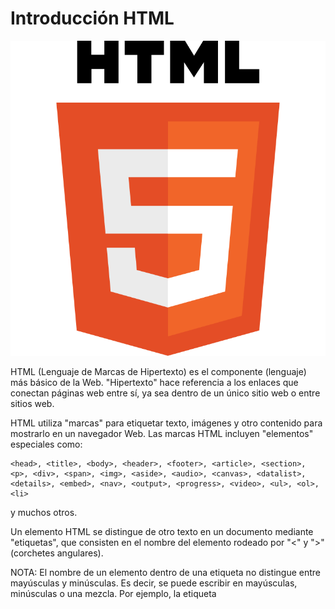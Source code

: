 # Introducción HTML

![img](../assets/html5.png)

HTML (Lenguaje de Marcas de Hipertexto) es el componente (lenguaje) más básico de la Web. 
"Hipertexto" hace referencia a los enlaces que conectan páginas web entre sí, ya sea dentro de un único sitio web o entre sitios web.

HTML utiliza "marcas" para etiquetar texto, imágenes y otro contenido para mostrarlo en un navegador Web. Las  marcas HTML incluyen "elementos" especiales como:

    <head>, <title>, <body>, <header>, <footer>, <article>, <section>, <p>, <div>, <span>, <img>, <aside>, <audio>, <canvas>, <datalist>, <details>, <embed>, <nav>, <output>, <progress>, <video>, <ul>, <ol>, <li> 
    
y muchos otros.

Un elemento HTML se distingue de otro texto en un documento mediante "etiquetas", que consisten en el nombre del elemento rodeado por "<" y ">" (corchetes angulares). 

NOTA: El nombre de un elemento dentro de una etiqueta no distingue entre mayúsculas y minúsculas. Es decir, se puede escribir en mayúsculas, minúsculas o una mezcla. Por ejemplo, la etiqueta <title> se puede escribir como <Title>, <TITLE> o de cualquier otra forma, aunque **actualmente trabajamos en minúsculas**.

## Estructura básica de un HTML

Veamos la estructura básica de un documento html 5: 

```html
    <!DOCTYPE html>
    <html lang="es">
        <head>
            <meta charset="UTF-8">
            <title>Document</title>
        </head>
        <body>
        </body>
    </html>

```

Analicemos este código: 

1. **!DOCTYPE html** -> Indica al navegador que estamos ante un documento HTML5 y le indica al navegador cómo interpretarlo.

[MÁS_INFORMACIÓN_DOCTYPE](https://devcode.la/tutoriales/doctype-que-es-y-para-que-sirve/)

2. **html** -> Raíz del documento (todos los documentos HTML se almacenan en la memoria del navegador como un árbol, de ahí el nombre de raíz). 

3. **head** -> Etiqueta que almacena la información menos visible de la página, pero que permite configurarla de manera correcta. La información que nos permite añadir en ella es, entre otra, configuración de caracteres, idioma (como se puede ver en el atribuyto lang), título (aparece en la pestaña del navegador), favicon (imagen de la pestaña)...etc

4. **meta charset="UTF-8"** -> Configuración de caracteres. La etiqueta meta permite configurar metadatos en nuestro HTML.
NOTA: UTF-8 es un formato de codificación de caracteres (formato para almacenar los caracteres).

[MÁS_INFORMACIÓN_META](https://www.ionos.es/digitalguide/paginas-web/desarrollo-web/los-meta-tags-mas-importantes-y-su-funcion/)

5. **title** -> Título de nuestra página. No se refiere a una sección, ni a una parte del documento, sino a la página a nivel general.

6. **body** -> Cuerpo de la página, lo que vamos a ver en nuestra web, va en esta sección.

## Primer ejemplo: Hola Mundo.

Ahora vamos a hacer nuestro **Hola Mundo** en HTML, pero antes hablemos de esto: 
```html

    <!DOCTYPE html>
    <html lang="es">
    <head>
        <meta charset="UTF-8">
        <title>Primer documento HTML5</title>
    </head>
    <body>
        Hola Mundo
    </body>
    </html>

```
# Etiquetas
Como se ha comentado en la introducción las etiquetas se denotan entre corchetes angulares (<>).
En HTML5 disponemos de un listado de 142 etiquetas actualmente.

Las etiquetas nos permiten marcar información que puede ser, entre otros: 

- Texto
- Enlaces
- Vídeos
- Audios 

**Ejemplos:**

```html

    <p>Esta etiqueta almacena texto</p>
    <a href="http://www.google.es">Esta etiqueta tiene un enlace</a>
    
    <!--Etiqueta para vídeo-->
    <video width="320" height="240" controls>
        <source src="movie.mp4" type="video/mp4">
        Tu navegador no soporta vídeo.
    </video>

```

## Atributos
Los atributos se incluyen en las etiquetas y permiten configurar diferentes parámetros que amplían la funcionalidad de las etiquetas.

Por ejemplo en las etiquetas a y video ya hemos visto atributos, analicemos el formato:

```html 

    nombre_atributo = "valor/es" <!--Siempre dentro de una etiqueta y entre comillas el valor-->

```
Los nombres válidos para los atributos de las etiquetas también están predefinidos dentro del lenguaje.

Comentemos un ejemplo básico: 

```html

    <a href="http://www.google.es">Esta etiqueta tiene un enlace</a>    

```
href="url" -> Este es el atributo principal que permite la etiqueta <a> 


## Comentarios
En HTML se usan los siguientes caracteres: 
- Inicio: "<!--"
- Fin: "-->"

**Ejemplo:**

```html

    <!--Comentario de ejemplo en HTML5-->

```

## Párrafos
Una de las cuestiones más básicas que podemos definir a nivel de texto, es un párrafo, la etiqueta que nos permite realizar esta tarea es "p", veamos un ejemplo: 

```html
    
    <p>Esto es un párrafo de texto en HTML5</p>

```

[MÁS_INFORMACIÓN_P](https://developer.mozilla.org/es/docs/Web/HTML/Element/p)


## Cabeceras
Se usan para títulos, las etiquetas son las "h", que van desde h1 (título de mayor tamaño e importancia) hasta h6 (título de menor tamaño e importancia). Hay una jerarquía.

```html
    
    <h1>Esto título con h1 en HTML5</h1>
    <h2>Esto título con h2 en HTML5</h2>
    <h3>Esto título con h3 en HTML5</h3>
    <h4>Esto título con h4 en HTML5</h4>
    <h5>Esto título con h5 en HTML5</h5>
    <h6>Esto título con h6 en HTML5</h6>

```

[MÁS_INFORMACIÓN_H](https://developer.mozilla.org/es/docs/Web/HTML/Element/Heading_Elements)

### Formato texto

Veamos algunas de las etiquetas que nos ayudan a dar formato al texto: 

    - <b> - Negrita (Bold Text)
    - <strong> - Resaltado (Important text)
    - <i> - Texto alternativo, por ejemplo términos técnicos (Italic text)
    - <em> - Cursiva (Emphasized text)
    - <mark> - Texto marcado o resaltado como referencia o anotación, debido a su relevancia o importancia en un contexto particular (Marked text)
    - <small> - Comentarios en letra pequeña, por ejemplo derechos de ator (Smaller text)
    - <sub> - Subíndice (Subscript text)
    - <sup> - Superíndice (Superscript text)
    - <pre> - Texto con formato (Preformatted text)
    - <span> - Texto que queremos identificar para aplicar estilos por ejemplo. 

[MÁS INFORMACIÓN FORMATO](https://www.w3schools.com/html/html_formatting.asp)

[CITAS](https://www.w3schools.com/html/html_quotation_elements.asp)

## Divisiones
La etiqueta **div** se usa para dividir nuestra página, con la web semántica ha quedado relativamente en desuso, pero aún se conserva y nos va a ayudar en la parte de CSS, para poder aplicar estilos a una parte de nuestro código.

**Ejemplo:**

    <div id="division1">
        <p>Párrafo1</p>
        <p>Párrafo2</p>
    </div>

[MÁS INFORMACIÓN_DIV](https://developer.mozilla.org/es/docs/Web/HTML/Element/div)

## Listas
Se utilizan para organizar información de forma jerarquica.

En HTML disponemos de 3 tipos de listas: 
1. Con orden
2. Sin orden 
3. De definición

### Ordenadas
Las etiquetas que se usan en este caso son **ol** y **li**.

Podemos ordenar según diversos criterios: 
1. 1 - Listas decimales -> Tipo por defecto
2. a - Listas alfabéticas en minúsculas
3. A - Listas alfabéticas en mayúsculas
4. i - Listas de números romanos en minúsculas
5. I - Listas de números romanos en mayúsculas

**Ejemplos:**

    <ol type=”A”>
        <li>Julio</li>
        <li>Carmen</li>
        <li>Ignacio</li>
        <li>Elena</li>
    </ol>

    <!-- O bien-->
    <ol reversed>
        <li>Julio</li>
        <li>Carmen</li>
        <li>Ignacio</li>
        <li>Elena</li>
    </ol>


### Desordenadas
Las etiquetas que se usan en este caso son **ul** y **li**.

**Ejemplos:**

    <ul>
        <li>FC. Barcelona</li>
        <li>Real Madrid</li>
        <li>Real Betis</li>
        <li>Atlético de Madrid</li>
    </ul>

### De definición 
Las etiquetas que se usan en este caso son **dl**, **dt y **dd**.

1. dl -> Lista
2. dt -> Término a definir
3. dd -> Definición

**Ejemplo:**

    <dl>
        <dt>Casa</dt>
        <dd>Edificio para habitar. Una casa de ocho plantas.</dd>
        <dt>Programación</dt>
        <dd>Acción y efecto de programar.</dd>
        <dt>Programar</dt>
        <dd>Elaborar programas para su empleo en computadoras.</dd>
    </dl>


[MÁS_INFORMACIÓN_LISTAS](https://www.w3schools.com/html/html_lists.asp)

## Tablas 
Las tablas pueden ser muy útiles para ordenar información dentro de nuestra aplicación.

Las etiquetas básicas son:**table**, **th**, **tr** y **td**:
1. table -> Indica que comienza el bloque que compone una tabla
2. th -> Títilos de la cabecera de la tabla
3. tr -> Filas
4. td -> Columnas (datos en sí)

**Ejemplo:**

    <table class="default">
    <tr>
        <th>Título 1</th>
        <th>Título 2</th>
        <th>Título 3</th>
    </tr>  
    <tr>
        <td>Celda 1</td>
        <td>Celda 2</td>
        <td>Celda 3</td>
    </tr>
    <tr>
        <td>Celda 4</td>
        <td>Celda 5</td>
        <td>Celda 6</td>
    </tr>
    </table>


[MÁS_INFORMACIÓN_TABLAS](https://www.htmlquick.com/es/tutorials/tables.html)

## Formularios

Los formularios son  una parte muy importante de nuestras páginas elaboradas con HTML.

Las etiquetas que vamos a usar son: **form**, **label** e **input** (aunque hay más). Veamos una pequeña explicación de las mismas y un ejeplo de un formulario básico: 

1. form -> Etiqueta principal (raíz) del formulario, lo representa y dentro de ella vamos a elaborar nuestro formulario completo.

Dispone además de dos atributos muy importantes (entre otros), para darle funcionalidades importantes: 

- action -> Indica el script al que queremos asociar el formulario, para que en el lado del servidor se puedan procesar los datos del mismo. De momento no lo vamos a usar.

- method -> Indica el método de envío de información que vamos a usar para hacer llegar los datos al servidor.

2. label -> Usada para etiquetar las partes del formulario 

3. input -> Usada para crear controles o métodos de recogida de información dentro de un formulario,

**Ejemplo:**

```
    <form action="guardar()" method="GET">
        <label>Nombre:</label>
        <input type="text" name="name">
        <input type="submit" value="Guardar">
    </form>

```
[MÁS_INFORMACIÓN_FORM](https://developer.mozilla.org/es/docs/Web/HTML/Element/form)
[MÁS_INFORMACIÓN_INPUT](https://developer.mozilla.org/es/docs/Web/HTML/Element/input)

## Ejercicio
1. Realiza un ejemplo con cada una de las etiquetas de formato, para que puedas ver el aspecto del texto y te vayas familiarizando con ellas.

2.  Crea un documento HTML5, con el siguiente texto y formato:

    **TEMA 1: Introducción y HTML5** 
    
    En este primer tema vamos a ver, además de la introducción, todas las características de HTML5.
    
    **TEMA 2: CSS**
    
    En el tema 2 veremos lo más importante de CSS 
    
    **TEMA 3: Javascript Básico**
    
    En el tema 3 indagaremos en los fundamentos de Javascript y de la programación estrucurada.

[SOLUCIÓN EJERCICIO 2](./soluciones_ejercicios_html/ejer2.html)

3. A partir del siguiente código: 

```
    <!DOCTYPE html>
    <html>
        <head>
        <title>El título de la página</title>
        </head>
    <body>
        <p><strong>HTML</strong> son las siglas de <em>HyperText Markup Language</em>, que puede traducirse como lenguaje de marcas o marcado de hipertexto.
        </p>
        <p>El lenguaje HTML se emplea para crear las páginas web. Es muy fácil ver el código HTML de una página web, la opción exacta cambia de un navegador a otro y también puede cambiar de una versión a otra de un mismo navegador, pero suelen tener un nombre similar.
        </p>
        <p>HTML se compone de etiquetas que se escriben entre los símbolos menor que y mayor que.</p>
        <p>Los inicios del lenguaje HTML se remontan al año 1990, cuando Tim Berners-Lee creó la primera página web.</p>
        </body>
    </html>

```

Realiza las siguientes modificaciones: 

- Las siglas HTML deben aparecer como texto destacado (texto importante)en toda la página.
- Tim Berners-Lee debe aparecer como texto enfatizado (cursiva) en toda la página.
- Debes añadir el siguiente contenido:
    - Un encabezado de nivel 1 con el texto "HTML" antes de "HTML son las siglas de..."
    - Un encabezado de nivel 2 con el texto "Historia de HTML" antes de "Los inicios del lenguaje HTML..."
    - Un encabezado de nivel 2 con el texto "Versiones de HTML" antes de dos nuevos párrafos que contienen el texto "Tim Berners-Lee definió la primera versión de HTML en el año 1991" y "En la actualidad, la última versión de HTML es HTML5".

Aspecto del resultado final: 

![img](../assets/Ejercicio1_HTML.png)

4. Usando listas, crea una página, cuyo resultado final sea el siguiente: 
![img](../assets/Ejercicio2_HTML.png)

5. Corrige los errores del siguiente HTML:
```html
    <DOCTYPE html>
    <html>
        <head>
            </meta charset="utf-8">
            <meta name="description" content="Ejercicio HTML - Corrige los errores">
        <body>
        </head>
            <title>Corrige los errores que encuenres en el documento</title>
            
        <h1>Aprender HTML es muy divertido</h1>
        
        <p>Lorem ipsum dolor sit amet, consectetur adipisicing elit. Molestiae quam optio nesciunt atque iure  animi dicta velit
    
        <p>Lorem ipsum dolor sit amet, consectetur adipisicing elit. Molestiae quam optio nesciunt atque iure  animi dicta velit</p>
        
    
        </body>
        <p>Lorem ipsum dolor sit amet, consectetur adipisicing elit. Molestiae quam optio nesciunt atque iure  animi dicta velit</p>
    <html>
```

6. Teniendo el siguiente texto sin formato, añádele etiquetas de cabecera y de párrafos. 

```
    Título principal que resume la idea general del escrito
    30 palabras de párrafo de bienvenida con texto lorem ipsum
    Primera idea principal a desarrollar en el escrito.
    30 palabras de párrafo que desarrolla la primera idea principal y que tiene varios subtemas a desarrollar a continuación.
    Primer subtema a desarrollar de la primera idea principal.
    30 palabras de párrafo que desarrolla el primer subtema de la primera idea principal.
    Segundo subtema a desarrollar de la primera idea principal.
    30 palabras de párrafo que desarrolla el segundo subtema de la primera idea principal.
    Segunda idea principal a desarrollar en el escrito.
    30 palabras de párrafo que desarrolla la segunda idea principal y que tiene varios subtemas a desarrollar a continuación.
    Primer subtema a desarrollar de la segunda idea principal.
    30 palabras de párrafo que desarrolla el primer subtema de la segunda idea principal.
    Segundo subtema a desarrollar de la primera idea principal.
    30 palabras de párrafo que desarrolla el segundo subtema de la segunda idea principal.
    Conclusiones 
    Párrafo de 30 palabras con la síntesis de las ideas desarrolladas.
    Párrafo de 20 palabras de despedida.
```
